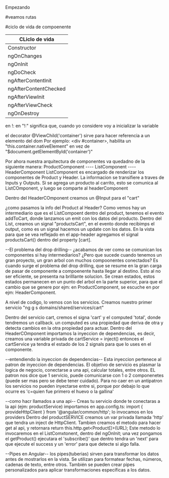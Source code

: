 Empezando

#veamos rutas

#ciclo de vida de compoenente

| CLiclo de vida  | 
| ------------- | 
| Constructor  |
| ngOnChanges  | 
| ngOnInit | 
| ngDoCheck | By
| ngAfterContentInit | 
| ngAfterContentChecked | 
| ngAfterViewInit | 
| ngAfterViewCheck | 
| ngOnDestroy| 

en <variable> !: <tipo>  en "!:" significa que, cuando yo considere voy a inicializar la variable

el decorator @ViewChild('container') sirve para hacer referencia a un elemento del dom
Por ejemplo: <div #container>, habilita un "this.container.nativeElement" en vez de "$document.getElementById('container')" 

Por ahora nuestra arquitectura de componentes va quedadno de la siguiente manera:
ProductComponent ---- ListComponent ---- HeaderComponent
ListComponent es encargado de renderizar los componentes de Product y Header.
La informacion se transifiere a traves de Inputs y Outputs.
Si se agrega un producto al carrito, esto se comunica al ListCOmponent, y luego se comparte al headerComponent

Dentro del HeaderCOmponent creamos un @Input para el "cart" 

¿como pasamos la info del Product al Header?
Como vemos hay un intermediario que es el ListCompoent
dentro del product, tenemos el evento addToCart, donde lanzamos un emit con los datos del producto.
Dentro del List, creamos un signal "productsCart",  en el evento donde recibimps el output, como es un signal hacemos un update con los datos.
En la vista para que se vea reflejado
en el app-header agregamos el signal productsCart() dentro del property [cart].

--El problema del drop drilling--
¿acabamos de ver como se comunican los componentes si hay intermediarios?
¿Pero que sucede cuando tenemos un gran proyecto, un gran arbol con muchos compoonentes conectados?
Es cuando surge el problema del drop drilling, que se resume en la gran carga de pasar de componente a compoenente hasta llegar al destino.
Esto al no ser eficiente, se presenta na brilllante solucion.
Se crean estados, estos estados permanecen en un punto del arbol en la parte superior, para que el cambio que se genere por ejm: en ProductComponent, se escuche en por ejm: HeaderComponent.

A nivel de codigo, lo vemos con los servicios. Creamos nuestro primer servicio "ng g s domains/shared/services/cart"

Dentro del servicio cart, cremos el signa 'cart' y el computed 'total', donde tendremos un callback.
un computed es una propiedad que deriva de otra y detecta cambios en la otra propiedad para actuar.
Dentro del HeaderCOmponent importamos la inyeccion de dependencias, es decir, creamos una variable privada de cartService = inject(<nombreDelServicio>)
entonces el cartService ya tendra el estado de los 2 signals para que lo uses en el componente.

--entendiendo la inyeccion de dependencias--
Esta inyeccion pertenece al patron de inyeccion de dependencias.
El objetivo de servicio es plasmar la logica de negocio, conectarse a una api, calcular totales, entre otros.
EL patron nos dice que 1 servicio, puede comunicarse con 1 o 2 componenetes (puede ser mas pero se debe tener cuidado).
Para no caer en  un antipatron los servicios no pueden inyectarse entre si, porque por debajo lo que ocurre es 'c=quien fue primero el huevo o la gallina'

--como hacr llamados a una api--
Creas tu servicio donde te conectaras a la api (ejm: productService)
importamos en app.config.ts: import { provideHttpClient } from '@angular/common/http';
lo  invocamos en los providers
Dentro del productSERVICE creamos un var privada llamada 'http' que tendra un inject de HttpClient. Tambien creamos el metodo para hacer get al api, y retornara return this.http.get<Product[]>(URL);
Este metodo lo invocaremos en el ListComxtonent, dentro del ngOnInit; una vez pongamos el getProduct() ejecutara el 'subscribe()' que dentro tendra un 'next' para que ejecute el success y un 'error' para que detecte si algo falla.

--Pipes en Angular--
los pipes(tuberias) sirven para transformar los datos antes de mostrarlos en la vista. Se utilizan para formatear fechas, números, cadenas de texto, entre otros. También se pueden crear pipes personalizados para aplicar transformaciones específicas a los datos.
